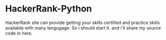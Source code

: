 # HackerRank-Python
HackerRank site can provide getting your skills certified and practice skills available with many langugage. So i should start it. and i'll share my source code in here.
